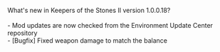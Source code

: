 What's new in Keepers of the Stones II version 1.0.0.18?<br />
<br />- Mod updates are now checked from the Environment Update Center repository
<br />- [Bugfix] Fixed weapon damage to match the balance